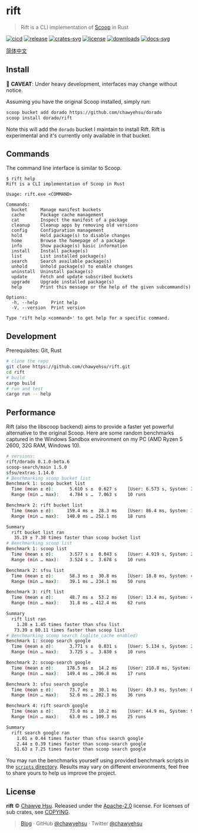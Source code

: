 # rift

> Rift is a CLI implementation of [Scoop](https://scoop.sh/) in Rust

[![cicd][cicd-badge]][cicd]
[![release][release-badge]][releases]
[![crates-svg]][crates-url]
[![license][license-badge]](LICENSE)
[![downloads][downloads-badge]][releases]
[![docs-svg]][docs-url]

[简体中文]

## Install

🚧 **CAVEAT**: Under heavy development, interfaces may change without notice.

Assuming you have the original Scoop installed, simply run:

```sh
scoop bucket add dorado https://github.com/chawyehsu/dorado
scoop install dorado/rift
```

Note this will add the `dorado` bucket I maintain to install Rift. Rift is experimental and it's currently only available in that bucket.

## Commands

The command line interface is similar to Scoop.

```raw
$ rift help
Rift is a CLI implementation of Scoop in Rust

Usage: rift.exe <COMMAND>

Commands:
  bucket     Manage manifest buckets
  cache      Package cache management
  cat        Inspect the manifest of a package
  cleanup    Cleanup apps by removing old versions
  config     Configuration management
  hold       Hold package(s) to disable changes
  home       Browse the homepage of a package
  info       Show package(s) basic information
  install    Install package(s)
  list       List installed package(s)
  search     Search available package(s)
  unhold     Unhold package(s) to enable changes
  uninstall  Uninstall package(s)
  update     Fetch and update subscribed buckets
  upgrade    Upgrade installed package(s)
  help       Print this message or the help of the given subcommand(s)

Options:
  -h, --help     Print help
  -V, --version  Print version

Type 'rift help <command>' to get help for a specific command.
```

## Development

Prerequisites: Git, Rust

```sh
# clone the repo
git clone https://github.com/chawyehsu/rift.git
cd rift
# build
cargo build
# run and test
cargo run -- help
```

## Performance

Rift (also the libscoop backend) aims to provide a faster yet powerful alternative
to the original Scoop. Here are some random benchmarks captured in the Windows
Sandbox environment on my PC (AMD Ryzen 5 2600, 32G RAM, Windows 10).

```sh
# versions:
rift/dorado 0.1.0-beta.6
scoop-search/main 1.5.0
sfsu/extras 1.14.0
# Benchmarking scoop bucket list
Benchmark 1: scoop bucket list
  Time (mean ± σ):      5.610 s ±  0.627 s    [User: 6.573 s, System: 3.520 s]
  Range (min … max):    4.784 s …  7.063 s    10 runs

Benchmark 2: rift bucket list
  Time (mean ± σ):     159.4 ms ±  28.3 ms    [User: 86.4 ms, System: 175.2 ms]
  Range (min … max):   140.0 ms … 252.1 ms    18 runs

Summary
  rift bucket list ran
   35.19 ± 7.38 times faster than scoop bucket list
# Benchmarking scoop list
Benchmark 1: scoop list
  Time (mean ± σ):      3.577 s ±  0.043 s    [User: 4.919 s, System: 2.142 s]
  Range (min … max):    3.524 s …  3.678 s    10 runs

Benchmark 2: sfsu list
  Time (mean ± σ):      58.3 ms ±  30.8 ms    [User: 18.8 ms, System: 44.2 ms]
  Range (min … max):    39.1 ms … 234.1 ms    50 runs

Benchmark 3: rift list
  Time (mean ± σ):      48.7 ms ±  53.2 ms    [User: 13.4 ms, System: 41.7 ms]
  Range (min … max):    31.8 ms … 412.4 ms    62 runs

Summary
  rift list ran
    1.20 ± 1.45 times faster than sfsu list
   73.39 ± 80.11 times faster than scoop list
# Benchmarking scoop search (sqlite_cache enabled)
Benchmark 1: scoop search google
  Time (mean ± σ):      3.771 s ±  0.031 s    [User: 5.134 s, System: 2.085 s]
  Range (min … max):    3.725 s …  3.830 s    10 runs

Benchmark 2: scoop-search google
  Time (mean ± σ):     178.5 ms ±  14.2 ms    [User: 210.8 ms, System: 850.4 ms]
  Range (min … max):   149.4 ms … 206.8 ms    17 runs

Benchmark 3: sfsu search google
  Time (mean ± σ):      73.7 ms ±  30.1 ms    [User: 49.3 ms, System: 85.0 ms]
  Range (min … max):    52.6 ms … 202.3 ms    36 runs

Benchmark 4: rift search google
  Time (mean ± σ):      73.0 ms ±  10.2 ms    [User: 44.9 ms, System: 93.4 ms]
  Range (min … max):    63.0 ms … 109.3 ms    25 runs

Summary
  rift search google ran
    1.01 ± 0.44 times faster than sfsu search google
    2.44 ± 0.39 times faster than scoop-search google
   51.63 ± 7.25 times faster than scoop search google
```

You may run the benchmarks yourself using provided benchmark scripts in the
[`scripts` directory]. Results may vary on different environments, feel free
to share yours to help us improve the project.

## License

**rift** © [Chawye Hsu](https://github.com/chawyehsu). Released under the [Apache-2.0](LICENSE) license.
For licenses of sub crates, see [COPYING](COPYING).

> [Blog](https://chawyehsu.com) · GitHub [@chawyehsu](https://github.com/chawyehsu) · Twitter [@chawyehsu](https://twitter.com/chawyehsu)

[cicd-badge]: https://github.com/chawyehsu/rift/workflows/CICD/badge.svg
[cicd]: https://github.com/chawyehsu/rift/actions/workflows/cicd.yml
[release-badge]: https://img.shields.io/github/v/release/chawyehsu/rift
[releases]: https://github.com/chawyehsu/rift/releases/latest
[crates-svg]: https://img.shields.io/crates/v/libscoop.svg
[crates-url]: https://crates.io/crates/libscoop
[license-badge]: https://img.shields.io/github/license/chawyehsu/rift
[downloads-badge]: https://img.shields.io/github/downloads/chawyehsu/rift/total
[docs-svg]: https://docs.rs/libscoop/badge.svg
[docs-url]: https://docs.rs/libscoop
[简体中文]: https://chawyehsu.com/blog/reimplementing-scoop-in-rust
[`scripts` directory]: scripts/benchmark/README.md
